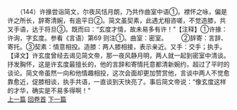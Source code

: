 　　（144）许掾尝诣简文，尔夜风恬月朗，乃共作曲室中语①。襟怀之咏，偏是许之所长，辞寄清婉，有逾平日②。简文虽契素，此遇尤相咨嗟，不觉造膝，共叉手语，达于将旦③。既而曰：“玄度才情，故未易多有许！”【注释】①许掾：许询，字玄度。参看《言语）第69 则注①。曲室：密室。
　　②辞寄：言辞、寄托。③契素：情意相投。造膝：两人膝相接，表示亲近。又手：交手；执手。【译文】许玄度曾经去谒见简文帝，那一夜风静月明，两人就一起到密室中清谈。抒发胸怀，这是许玄度最擅长的，他的言辞和寄情托意都清新婉约，超过了平时的谈论。简文帝虽然一向和他情趣相投，这次会面却更加赞赏他，言谈中两人不觉愈靠愈近，促膝相谈，执手共语，一直谈到天快亮了。事后简文帝说：“像玄度这样的才华，确实是不易多得啊！”
<br>[上一篇](08_143) [回卷首](08_000) [下一篇](08_145)
